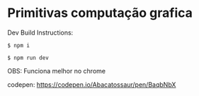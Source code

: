 # Primitivas computação grafica

Dev Build Instructions:
```
$ npm i

$ npm run dev
```

OBS: Funciona melhor no chrome

codepen: https://codepen.io/Abacatossaur/pen/BaqbNbX

<!-- codeSandBox: https://codesandbox.io/p/github/Trabalhos-Computacao-Grafica/primiPaint -->

